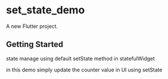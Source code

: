 # set_state_demo

A new Flutter project.

## Getting Started

state manage using default setState method in statefulWidget

in this demo simply update the counter value in UI using setState